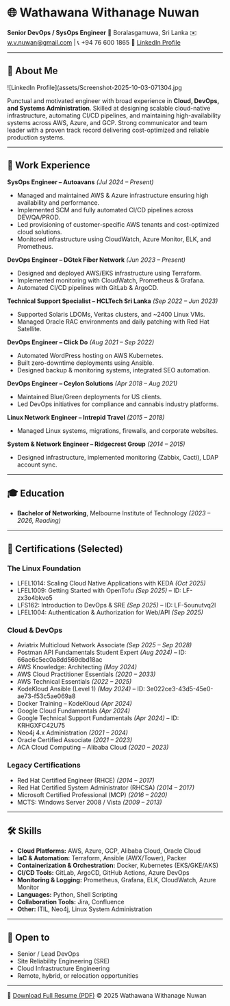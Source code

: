 # 🌐 Wathawana Withanage Nuwan

**Senior DevOps / SysOps Engineer**
📍 Boralasgamuwa, Sri Lanka
✉️ [w.v.nuwan@gmail.com](mailto:w.v.nuwan@gmail.com) | 📞 +94 76 600 1865
🔗 [LinkedIn Profile](https://www.linkedin.com/in/wathawana-withanage-nuwan/)

---

## 👤 About Me


![LinkedIn Profile](assets/Screenshot-2025-10-03-071304.jpg

Punctual and motivated engineer with broad experience in **Cloud, DevOps, and Systems Administration**. Skilled at designing scalable cloud-native infrastructure, automating CI/CD pipelines, and maintaining high-availability systems across AWS, Azure, and GCP. Strong communicator and team leader with a proven track record delivering cost-optimized and reliable production systems.

---

## 💼 Work Experience

**SysOps Engineer – Autoavans** *(Jul 2024 – Present)*

* Managed and maintained AWS & Azure infrastructure ensuring high availability and performance.
* Implemented SCM and fully automated CI/CD pipelines across DEV/QA/PROD.
* Led provisioning of customer-specific AWS tenants and cost-optimized cloud solutions.
* Monitored infrastructure using CloudWatch, Azure Monitor, ELK, and Prometheus.

**DevOps Engineer – DGtek Fiber Network** *(Jun 2023 – Present)*

* Designed and deployed AWS/EKS infrastructure using Terraform.
* Implemented monitoring with CloudWatch, Prometheus & Grafana.
* Automated CI/CD pipelines with GitLab & ArgoCD.

**Technical Support Specialist – HCLTech Sri Lanka** *(Sep 2022 – Jun 2023)*

* Supported Solaris LDOMs, Veritas clusters, and ~2400 Linux VMs.
* Managed Oracle RAC environments and daily patching with Red Hat Satellite.

**DevOps Engineer – Click Do** *(Aug 2021 – Sep 2022)*

* Automated WordPress hosting on AWS Kubernetes.
* Built zero-downtime deployments using Ansible.
* Designed backup & monitoring systems, integrated SEO automation.

**DevOps Engineer – Ceylon Solutions** *(Apr 2018 – Aug 2021)*

* Maintained Blue/Green deployments for US clients.
* Led DevOps initiatives for compliance and cannabis industry platforms.

**Linux Network Engineer – Intrepid Travel** *(2015 – 2018)*

* Managed Linux systems, migrations, firewalls, and corporate websites.

**System & Network Engineer – Ridgecrest Group** *(2014 – 2015)*

* Designed infrastructure, implemented monitoring (Zabbix, Cacti), LDAP account sync.

---

## 🎓 Education

* **Bachelor of Networking**, Melbourne Institute of Technology *(2023 – 2026, Reading)*

---

## 🏅 Certifications (Selected)

### The Linux Foundation

* LFEL1014: Scaling Cloud Native Applications with KEDA *(Oct 2025)*
* LFEL1009: Getting Started with OpenTofu *(Sep 2025)* – ID: LF-zx3o4bkvo5
* LFS162: Introduction to DevOps & SRE *(Sep 2025)* – ID: LF-5ounutvq2l
* LFEL1004: Authentication & Authorization for Web/API *(Sep 2025)*

### Cloud & DevOps

* Aviatrix Multicloud Network Associate *(Sep 2025 – Sep 2028)*
* Postman API Fundamentals Student Expert *(Aug 2024)* – ID: 66ac6c5ec0a8dd569dbd18ac
* AWS Knowledge: Architecting *(May 2024)*
* AWS Cloud Practitioner Essentials *(2020 – 2033)*
* AWS Technical Essentials *(2022 – 2025)*
* KodeKloud Ansible (Level 1) *(May 2024)* – ID: 3e022ce3-43d5-45e0-ae73-f53c5ae069a8
* Docker Training – KodeKloud *(Apr 2024)*
* Google Cloud Fundamentals *(Apr 2024)*
* Google Technical Support Fundamentals *(Apr 2024)* – ID: KRHGXFC42U75
* Neo4j 4.x Administration *(2021 – 2024)*
* Oracle Certified Associate *(2021 – 2023)*
* ACA Cloud Computing – Alibaba Cloud *(2020 – 2023)*

### Legacy Certifications

* Red Hat Certified Engineer (RHCE) *(2014 – 2017)*
* Red Hat Certified System Administrator (RHCSA) *(2014 – 2017)*
* Microsoft Certified Professional (MCP) *(2016 – 2020)*
* MCTS: Windows Server 2008 / Vista *(2009 – 2013)*

---

## 🛠 Skills

* **Cloud Platforms:** AWS, Azure, GCP, Alibaba Cloud, Oracle Cloud
* **IaC & Automation:** Terraform, Ansible (AWX/Tower), Packer
* **Containerization & Orchestration:** Docker, Kubernetes (EKS/GKE/AKS)
* **CI/CD Tools:** GitLab, ArgoCD, GitHub Actions, Azure DevOps
* **Monitoring & Logging:** Prometheus, Grafana, ELK, CloudWatch, Azure Monitor
* **Languages:** Python, Shell Scripting
* **Collaboration Tools:** Jira, Confluence
* **Other:** ITIL, Neo4j, Linux System Administration

---

## 🤝 Open to

* Senior / Lead DevOps
* Site Reliability Engineering (SRE)
* Cloud Infrastructure Engineering
* Remote, hybrid, or relocation opportunities

---

📄 [Download Full Resume (PDF)](/mnt/data/NUWAN%20-2025.pdf)
© 2025 Wathawana Withanage Nuwan
